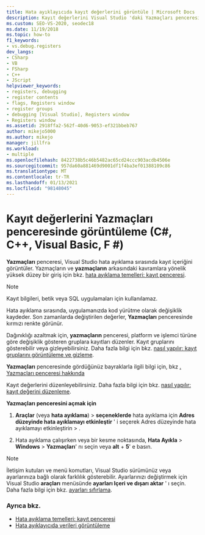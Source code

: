 ```yaml
---
title: Hata ayıklayıcıda kayıt değerlerini görüntüle | Microsoft Docs
description: Kayıt değerlerini Visual Studio 'daki Yazmaçları penceresinde görüntüleyin. Hata ayıklama sırasında, uygulamanızda kod yürütme olarak değişiklik kaydeder.
ms.custom: SEO-VS-2020, seodec18
ms.date: 11/19/2018
ms.topic: how-to
f1_keywords:
- vs.debug.registers
dev_langs:
- CSharp
- VB
- FSharp
- C++
- JScript
helpviewer_keywords:
- registers, debugging
- register contents
- flags, Registers window
- register groups
- debugging [Visual Studio], Registers window
- Registers window
ms.assetid: 2918ffa2-562f-40d6-9053-ef321bbeb767
author: mikejo5000
ms.author: mikejo
manager: jillfra
ms.workload:
- multiple
ms.openlocfilehash: 8422738b5c46b5482ac65cd24ccc903acdb4506e
ms.sourcegitcommit: 957da60a881469d9001df1f4ba3ef01388109c86
ms.translationtype: MT
ms.contentlocale: tr-TR
ms.lasthandoff: 01/13/2021
ms.locfileid: "98148045"
---
```

# <a name="view-register-values-in-the-registers-window-c-c-visual-basic-f"></a>Kayıt değerlerini Yazmaçları penceresinde görüntüleme (C#, C++, Visual Basic, F #)

**Yazmaçları** penceresi, Visual Studio hata ayıklama sırasında kayıt içeriğini görüntüler. Yazmaçların ve **yazmaçların** arkasındaki kavramlara yönelik yüksek düzey bir giriş için bkz. [hata ayıklama temelleri: kayıt penceresi](../debugger/debugging-basics-registers-window.md).

> [!NOTE]
> Kayıt bilgileri, betik veya SQL uygulamaları için kullanılamaz.

Hata ayıklama sırasında, uygulamanızda kod yürütme olarak değişiklik kaydeder. Son zamanlarda değiştirilen değerler, **Yazmaçları** penceresinde kırmızı renkte görünür.

Dağınıklığı azaltmak için, **yazmaçların** penceresi, platform ve işlemci türüne göre değişiklik gösteren gruplara kayıtları düzenler. Kayıt gruplarını gösterebilir veya gizleyebilirsiniz. Daha fazla bilgi için bkz. [nasıl yapılır: kayıt gruplarını görüntüleme ve gizleme](../debugger/how-to-display-and-hide-register-groups.md).

**Yazmaçları** penceresinde gördüğünüz bayraklarla ilgili bilgi için, bkz [. Yazmaçları penceresi hakkında](../debugger/debugging-basics-registers-window.md)

Kayıt değerlerini düzenleyebilirsiniz. Daha fazla bilgi için bkz. [nasıl yapılır: kayıt değerini düzenleme](../debugger/how-to-edit-a-register-value.md).

**Yazmaçları penceresini açmak için**

1. **Araçlar** (veya **hata ayıklama**) > **seçeneklerde** hata ayıklama için **Adres düzeyinde hata ayıklamayı etkinleştir** ' i seçerek Adres düzeyinde hata ayıklamayı etkinleştirin  >  .

1. Hata ayıklama çalışırken veya bir kesme noktasında, **Hata Ayıkla**  >  **Windows**  >  **Yazmaçları**' nı seçin veya **alt** + **5**' e basın.

>[!NOTE]
>İletişim kutuları ve menü komutları, Visual Studio sürümünüz veya ayarlarınıza bağlı olarak farklılık gösterebilir. Ayarlarınızı değiştirmek için Visual Studio **araçları** menüsünde **ayarları Içeri ve dışarı aktar** ' ı seçin. Daha fazla bilgi için bkz. [ayarları sıfırlama](../ide/environment-settings.md#reset-settings).

### <a name="see-also"></a>Ayrıca bkz.

- [Hata ayıklama temelleri: kayıt penceresi](../debugger/debugging-basics-registers-window.md)
- [Hata ayıklayıcıda verileri görüntüleme](../debugger/viewing-data-in-the-debugger.md)
